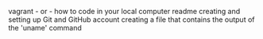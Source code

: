 vagrant - or - how to code in your local computer readme
creating and setting up Git and GitHub account
creating a file that contains the output of the 'uname' command

